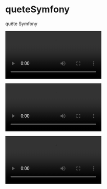 # queteSymfony
quête Symfony

![Quête 9: Fixtures video](FixturesVideo.webm)

![Quête 10: Episodes video](EpisodesVideo.webm)

![Quête 11: Détail Episode video](DetailEpisodeVideo.webm)
